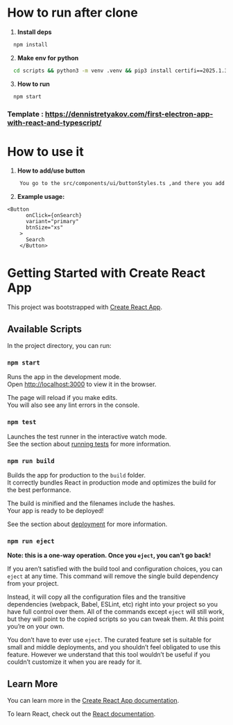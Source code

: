 # How to run after clone

1. **Install deps**

  ```sh
    npm install
  ```

2. **Make env for python**

  ```sh
    cd scripts && python3 -m venv .venv && pip3 install certifi==2025.1.31 charset-normalizer==3.4.1 idna==3.10 pip==24.3.1 requests==2.32.3 urllib3==2.3.0 && cd ..
  ```

3. **How to run**

  ```sh
    npm start 
  ```

### Template : <https://dennistretyakov.com/first-electron-app-with-react-and-typescript/>

# How to use it

1. **How to add/use button**

```sh
    You go to the src/components/ui/buttonStyles.ts ,and there you add in the variant how it should look like, with the name
```

2. **Example usage:**

```
<Button
      onClick={onSearch}
      variant="primary"
      btnSize="xs"
    >
      Search
    </Button>
```

# Getting Started with Create React App

This project was bootstrapped with [Create React App](https://github.com/facebook/create-react-app).

## Available Scripts

In the project directory, you can run:

### `npm start`

Runs the app in the development mode.\
Open [http://localhost:3000](http://localhost:3000) to view it in the browser.

The page will reload if you make edits.\
You will also see any lint errors in the console.

### `npm test`

Launches the test runner in the interactive watch mode.\
See the section about [running tests](https://facebook.github.io/create-react-app/docs/running-tests) for more information.

### `npm run build`

Builds the app for production to the `build` folder.\
It correctly bundles React in production mode and optimizes the build for the best performance.

The build is minified and the filenames include the hashes.\
Your app is ready to be deployed!

See the section about [deployment](https://facebook.github.io/create-react-app/docs/deployment) for more information.

### `npm run eject`

**Note: this is a one-way operation. Once you `eject`, you can’t go back!**

If you aren’t satisfied with the build tool and configuration choices, you can `eject` at any time. This command will remove the single build dependency from your project.

Instead, it will copy all the configuration files and the transitive dependencies (webpack, Babel, ESLint, etc) right into your project so you have full control over them. All of the commands except `eject` will still work, but they will point to the copied scripts so you can tweak them. At this point you’re on your own.

You don’t have to ever use `eject`. The curated feature set is suitable for small and middle deployments, and you shouldn’t feel obligated to use this feature. However we understand that this tool wouldn’t be useful if you couldn’t customize it when you are ready for it.

## Learn More

You can learn more in the [Create React App documentation](https://facebook.github.io/create-react-app/docs/getting-started).

To learn React, check out the [React documentation](https://reactjs.org/).
